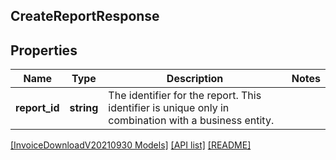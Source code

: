 ## CreateReportResponse

## Properties

Name | Type | Description | Notes
------------ | ------------- | ------------- | -------------
**report_id** | **string** | The identifier for the report. This identifier is unique only in combination with a business entity. |

[[InvoiceDownloadV20210930 Models]](../) [[API list]](../../Api) [[README]](../../../README.md)
